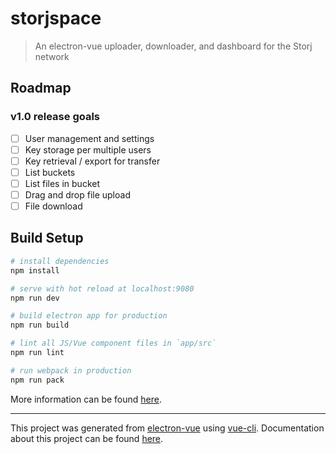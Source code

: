 # storjspace

> An electron-vue uploader, downloader, and dashboard for the Storj network


## Roadmap

### v1.0 release goals
- [ ] User management and settings
- [ ] Key storage per multiple users
- [ ] Key retrieval / export for transfer
- [ ] List buckets
- [ ] List files in bucket
- [ ] Drag and drop file upload
- [ ] File download

## Build Setup

``` bash
# install dependencies
npm install

# serve with hot reload at localhost:9080
npm run dev

# build electron app for production
npm run build

# lint all JS/Vue component files in `app/src`
npm run lint

# run webpack in production
npm run pack
```
More information can be found [here](https://simulatedgreg.gitbooks.io/electron-vue/content/docs/npm_scripts.html).

---

This project was generated from [electron-vue](https://github.com/SimulatedGREG/electron-vue) using [vue-cli](https://github.com/vuejs/vue-cli). Documentation about this project can be found [here](https://simulatedgreg.gitbooks.io/electron-vue/content/index.html).
